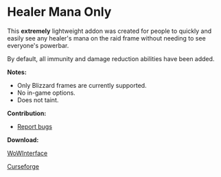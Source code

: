 # Healer Mana Only

This **extremely** lightweight addon was created for people to quickly and easily see any healer's mana on the raid frame without needing to see everyone's powerbar.

By default, all immunity and damage reduction abilities have been added.

**Notes:**
- Only Blizzard frames are currently supported.
- No in-game options.
- Does not taint.

**Contribution:**
- [Report bugs]()

**Download:**

[WoWInterface](https://www.wowinterface.com/downloads/)

[Curseforge](https://www.curseforge.com/wow/addons/)
